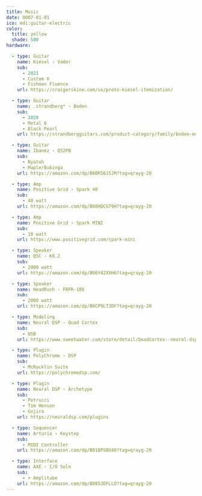 ```yaml
---
title: Music
date: 0007-01-01
ico: mdi:guitar-electric
color:
  title: yellow
  shade: 500
hardware:

  - type: Guitar
    name: Kiesel › Vader
    sub:
      - 2021
      - Custom 6
      - Fishman Fluence
    url: https://craigerskine.com/ux/proto-kiesel-itemization/

  - type: Guitar
    name: .strandberg* › Boden
    sub:
      - 2020
      - Metal 6
      - Black Pearl
    url: https://strandbergguitars.com/product-category/family/boden-metal/

  - type: Guitar
    name: Ibanez › Q52PB
    sub:
      - Nyatoh
      - Maple/Bubinga
    url: https://amazon.com/dp/B0BK5615JM?tag=qrayg-20

  - type: Amp
    name: Positive Grid › Spark 40
    sub:
      - 40 watt
    url: https://amazon.com/dp/B08HQCG79H?tag=qrayg-20

  - type: Amp
    name: Positive Grid › Spark MINI
    sub:
      - 10 watt
    url: https://www.positivegrid.com/spark-mini

  - type: Speaker
    name: QSC › K8.2
    sub:
      - 2000 watt
    url: https://amazon.com/dp/B06Y42XXH6?tag=qrayg-20

  - type: Speaker
    name: HeadRush › FRFR-108
    sub:
      - 2000 watt
    url: https://amazon.com/dp/B0CP9LT3DF?tag=qrayg-20

  - type: Modeling
    name: Neural DSP › Quad Cortex
    sub:
      - USB
    url: https://www.sweetwater.com/store/detail/QuadCortex--neural-dsp-quad-cortex-quad-core-digital-effects-modeler-profiler-floorboard

  - type: Plugin
    name: PolyChrome › DSP
    sub:
      - McRocklin Suite
    url: https://polychromedsp.com/

  - type: Plugin
    name: Neural DSP › Archetype
    sub:
      - Petrucci
      - Tim Henson
      - Gojira
    url: https://neuraldsp.com/plugins

  - type: Sequencer
    name: Arturia › Keystep
    sub:
      - MIDI Controller
    url: https://amazon.com/dp/B01BPSBU40?tag=qrayg-20

  - type: Interface
    name: AXE › I/O Solo
    sub:
      - + Amplitube
    url: https://amazon.com/dp/B085JDFLLD?tag=qrayg-20
---
```

